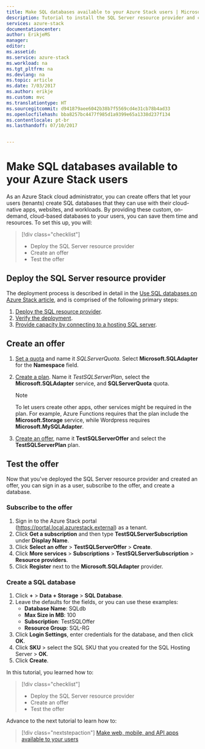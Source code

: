 ```yaml
---
title: Make SQL databases available to your Azure Stack users | Microsoft Docs
description: Tutorial to install the SQL Server resource provider and create offers that let Azure Stack users create SQL databases.
services: azure-stack
documentationcenter: 
author: ErikjeMS
manager: 
editor: 
ms.assetid: 
ms.service: azure-stack
ms.workload: na
ms.tgt_pltfrm: na
ms.devlang: na
ms.topic: article
ms.date: 7/03/2017
ms.author: erikje
ms.custom: mvc
ms.translationtype: HT
ms.sourcegitcommit: d941879aee6042b38b7f5569cd4e31cb78b4ad33
ms.openlocfilehash: bba8257bc4477f985d1a9399e65a1338d237f134
ms.contentlocale: pt-br
ms.lasthandoff: 07/10/2017


---
```

# <a name="make-sql-databases-available-to-your-azure-stack-users"></a>Make SQL databases available to your Azure Stack users

As an Azure Stack cloud administrator, you can create offers that let your users (tenants) create SQL databases that they can use with their cloud-native apps, websites, and workloads. By providing these custom, on-demand, cloud-based databases to your users, you can save them time and resources. To set this up, you will:

> [!div class="checklist"]
> * Deploy the SQL Server resource provider
> * Create an offer
> * Test the offer

## <a name="deploy-the-sql-server-resource-provider"></a>Deploy the SQL Server resource provider

The deployment process is described in detail in the [Use SQL databases on Azure Stack article](azure-stack-sql-resource-provider-deploy.md), and is comprised of the following primary steps:

1.  [Deploy the SQL resource provider]( azure-stack-sql-resource-provider-deploy.md#deploy-the-resource-provider).
2.  [Verify the deployment]( azure-stack-sql-resource-provider-deploy.md#verify-the-deployment-using-the-azure-stack-portal).
3.  [Provide capacity by connecting to a hosting SQL server]( azure-stack-sql-resource-provider-deploy.md#provide-capacity-by-connecting-to-a-hosting-sql-server).

## <a name="create-an-offer"></a>Create an offer

1.  [Set a quota](azure-stack-setting-quotas.md) and name it *SQLServerQuota*. Select **Microsoft.SQLAdapter** for the **Namespace** field.
2.  [Create a plan](azure-stack-create-plan.md). Name it *TestSQLServerPlan*, select the **Microsoft.SQLAdapter** service, and **SQLServerQuota** quota.

    > [!NOTE]
    > To let users create other apps, other services might be required in the plan. For example, Azure Functions requires that the plan include the **Microsoft.Storage** service, while Wordpress requires **Microsoft.MySQLAdapter**.
    > 
    >

3.  [Create an offer](azure-stack-create-offer.md), name it **TestSQLServerOffer** and select the **TestSQLServerPlan** plan.

## <a name="test-the-offer"></a>Test the offer

Now that you've deployed the SQL Server resource provider and created an offer, you can sign in as a user, subscribe to the offer, and create a database.

### <a name="subscribe-to-the-offer"></a>Subscribe to the offer
1. Sign in to the Azure Stack portal (https://portal.local.azurestack.external) as a tenant.
2. Click **Get a subscription** and then type **TestSQLServerSubscription** under **Display Name**.
3. Click **Select an offer** > **TestSQLServerOffer** > **Create**.
4. Click **More services** > **Subscriptions** > **TestSQLServerSubscription** > **Resource providers**.
5. Click **Register** next to the **Microsoft.SQLAdapter** provider.

### <a name="create-a-sql-database"></a>Create a SQL database

1. Click **+** > **Data + Storage** > **SQL Database**.
2. Leave the defaults for the fields, or you can use these examples:
    - **Database Name**: SQLdb
    - **Max Size in MB**: 100
    - **Subscription**: TestSQLOffer
    - **Resource Group**: SQL-RG
3. Click **Login Settings**, enter credentials for the database, and then click **OK**.
4. Click **SKU** > select the SQL SKU that you created for the SQL Hosting Server > **OK**.
5. Click **Create**.

In this tutorial, you learned how to:

> [!div class="checklist"]
> * Deploy the SQL Server resource provider
> * Create an offer
> * Test the offer

Advance to the next tutorial to learn how to:

> [!div class="nextstepaction"]
> [Make web, mobile, and API apps available to your users]( azure-stack-tutorial-app-service.md)


